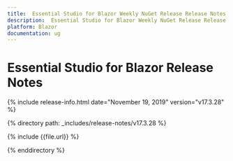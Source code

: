 ```yaml
---
title:  Essential Studio for Blazor Weekly NuGet Release Release Notes  
description:  Essential Studio for Blazor Weekly NuGet Release Release Notes  
platform: Blazor
documentation: ug
---
```


#  Essential Studio for Blazor  Release Notes  

{% include release-info.html date="November 19, 2019"  version="v17.3.28" %} 

{% directory path: _includes/release-notes/v17.3.28 %}

{% include {{file.url}} %}

{% enddirectory %}

